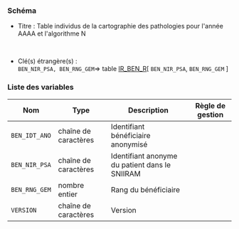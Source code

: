### Schéma


- Titre : Table individus de la cartographie des pathologies pour l'année AAAA et l'algorithme N
<br />



- Clé(s) étrangère(s) : <br />
`BEN_NIR_PSA, BEN_RNG_GEM`=> table [IR_BEN_R](/tables/IR_BEN_R)[ `BEN_NIR_PSA`, `BEN_RNG_GEM` ]<br />

 
### Liste des variables

Nom | Type | Description | Règle de gestion
-|-|-|-
`BEN_IDT_ANO`| chaîne de caractères |Identifiant bénéficiaire anonymisé||
`BEN_NIR_PSA`| chaîne de caractères |Identifiant anonyme du patient dans le SNIIRAM||
`BEN_RNG_GEM`| nombre entier |Rang du bénéficiaire||
`VERSION`| chaîne de caractères |Version||